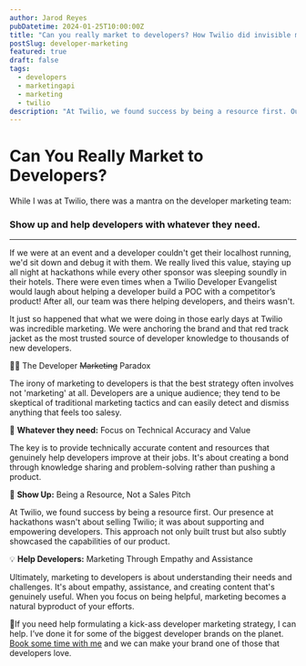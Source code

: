 ```yaml
---
author: Jarod Reyes
pubDatetime: 2024-01-25T10:00:00Z
title: "Can you really market to developers? How Twilio did invisible marketing."
postSlug: developer-marketing
featured: true
draft: false
tags:
  - developers
  - marketingapi
  - marketing
  - twilio
description: "At Twilio, we found success by being a resource first. Our presence at hackathons wasn't about selling Twilio; it was about supporting and empowering developers. This approach not only built trust but also subtly showcased the capabilities of our product."
---
```


# Can You Really Market to Developers?

While I was at Twilio, there was a mantra on the developer marketing team:

### **Show up** and **help developers** with **whatever they need**.

---

If we were at an event and a developer couldn't get their localhost running, we'd sit down and debug it with them. We really lived this value, staying up all night at hackathons while every other sponsor was sleeping soundly in their hotels. There were even times when a Twilio Developer Evangelist would laugh about helping a developer build a POC with a competitor’s product! After all, our team was there helping developers, and theirs wasn't.

It just so happened that what we were doing in those early days at Twilio was incredible marketing. We were anchoring the brand and that red track jacket as the most trusted source of developer knowledge to thousands of new developers.

👩‍💻 The Developer ~~Marketing~~ Paradox

The irony of marketing to developers is that the best strategy often involves not 'marketing' at all. Developers are a unique audience; they tend to be skeptical of traditional marketing tactics and can easily detect and dismiss anything that feels too salesy.

🚀 **Whatever they need:** Focus on Technical Accuracy and Value

The key is to provide technically accurate content and resources that genuinely help developers improve at their jobs. It's about creating a bond through knowledge sharing and problem-solving rather than pushing a product.

🔧 **Show Up:** Being a Resource, Not a Sales Pitch

At Twilio, we found success by being a resource first. Our presence at hackathons wasn't about selling Twilio; it was about supporting and empowering developers. This approach not only built trust but also subtly showcased the capabilities of our product.

💡 **Help Developers:** Marketing Through Empathy and Assistance

Ultimately, marketing to developers is about understanding their needs and challenges. It's about empathy, assistance, and creating content that's genuinely useful. When you focus on being helpful, marketing becomes a natural byproduct of your efforts.

🤔If you need help formulating a kick-ass developer marketing strategy, I can help. I’ve done it for some of the biggest developer brands on the planet. [Book some time with me](https://calendly.com/jarod-reyes/devmarketing) and we can make your brand one of those that developers love.

